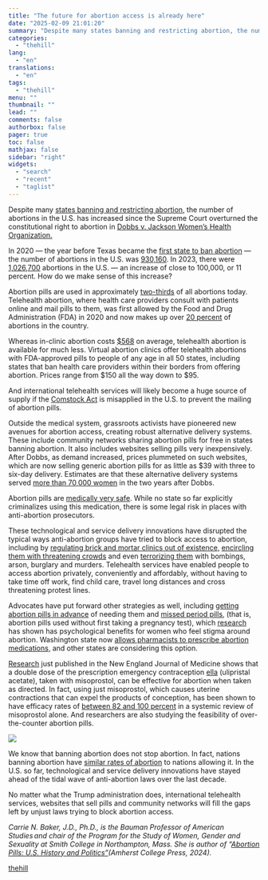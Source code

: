 ```yaml
---
title: "The future for abortion access is already here"
date: "2025-02-09 21:01:20"
summary: "Despite many states banning and restricting abortion, the number of abortions in the U.S. has increased since the Supreme Court overturned the constitutional right to abortion in Dobbs v. Jackson Women’s Health Organization. In 2020 — the year before Texas became the first state to ban abortion — the number..."
categories:
  - "thehill"
lang:
  - "en"
translations:
  - "en"
tags:
  - "thehill"
menu: ""
thumbnail: ""
lead: ""
comments: false
authorbox: false
pager: true
toc: false
mathjax: false
sidebar: "right"
widgets:
  - "search"
  - "recent"
  - "taglist"
---
```


Despite many [states banning and restricting abortion](https://www.guttmacher.org/state-policy/explore/state-policies-abortion-bans#:~:text=12%20states%20have%20a%20total,or%20before%2018%20weeks'%20gestation.), the number of abortions in the U.S. has increased since the Supreme Court overturned the constitutional right to abortion in [Dobbs v. Jackson Women’s Health Organization.](https://www.supremecourt.gov/opinions/21pdf/19-1392_6j37.pdf)

In 2020 — the year before Texas became the [first state to ban abortion](https://www.statesman.com/story/news/state/2024/10/01/what-texas-law-says-about-abortion/71760678007/#:~:text=Texas%20became%20the%20first%20U.S.,the%20procedure%20in%20the%20country) — the number of abortions in the U.S. was [930,160](https://www.guttmacher.org/fact-sheet/induced-abortion-united-states). In 2023, there were [1,026,700](https://www.guttmacher.org/2024/03/despite-bans-number-abortions-united-states-increased-2023) abortions in the U.S. — an increase of close to 100,000, or 11 percent. How do we make sense of this increase?

Abortion pills are used in approximately [two-thirds](https://www.guttmacher.org/2024/03/medication-abortion-accounted-63-all-us-abortions-2023-increase-53-2020) of all abortions today. Telehealth abortion, where health care providers consult with patients online and mail pills to them, was first allowed by the Food and Drug Administration (FDA) in 2020 and now makes up over [20 percent](https://societyfp.org/wp-content/uploads/2024/10/WeCount-Report-8-June-2024-data.pdf) of abortions in the country.

Whereas in-clinic abortion costs [$568](https://www.ansirh.org/sites/default/files/2022-06/Trends%20in%20Abortion%20Care%20in%20the%20United%20States%2C%202017-2021.pdf) on average, telehealth abortion is available for much less. Virtual abortion clinics offer telehealth abortions with FDA-approved pills to people of any age in all 50 states, including states that ban health care providers within their borders from offering abortion. Prices range from $150 all the way down to $95.

And international telehealth services will likely become a huge source of supply if the [Comstock Act](https://en.wikipedia.org/wiki/Comstock_Act_of_1873) is misapplied in the U.S. to prevent the mailing of abortion pills.

Outside the medical system, grassroots activists have pioneered new avenues for abortion access, creating robust alternative delivery systems. These include community networks sharing abortion pills for free in states banning abortion. It also includes websites selling pills very inexpensively. After Dobbs, as demand increased, prices plummeted on such websites, which are now selling generic abortion pills for as little as $39 with three to six-day delivery. Estimates are that these alternative delivery systems served [more than 70,000 women](https://msmagazine.com/2024/09/13/community-providers-have-given-abortion-pills-to-70000-people-in-restrictive-states-since-dobbs/) in the two years after Dobbs.

Abortion pills are [medically very safe](https://www.ansirh.org/research/brief/safety-and-effectiveness-first-trimester-medication-abortion-united-states). While no state so far explicitly criminalizes using this medication, there is some legal risk in places with anti-abortion prosecutors.

These technological and service delivery innovations have disrupted the typical ways anti-abortion groups have tried to block access to abortion, including by [regulating brick and mortar clinics out of existence,](https://www.guttmacher.org/state-policy/explore/targeted-regulation-abortion-providers) [encircling them with threatening crowds](https://apnews.com/article/abortion-trump-executive-order-pardon-817774b21d32a4edf6d39ee43cbc18f4) and even [terrorizing them](https://prochoice.org/our-work/provider-security/2022-naf-violence-disruption) with bombings, arson, burglary and murders. Telehealth services have enabled people to access abortion privately, conveniently and affordably, without having to take time off work, find child care, travel long distances and cross threatening protest lines.

Advocates have put forward other strategies as well, including [getting abortion pills in advance](https://www.plancpills.org/in-advance) of needing them and [missed period pills](https://www.periodpills.org/), (that is, abortion pills used without first taking a pregnancy test), which [research](https://gynuity.org/resources/exploring-potential-interest-in-missed-period-pills-in-two-us-states) has shown has psychological benefits for women who feel stigma around abortion. Washington state now [allows pharmacists to prescribe abortion medications,](https://washingtonstatestandard.com/2025/01/07/washington-pharmacists-prescribe-abortion-pills-through-new-pilot-program/) and other states are considering this option.

[Research](https://evidence.nejm.org/doi/full/10.1056/EVIDoa2400209) just published in the New England Journal of Medicine shows that a double dose of the prescription emergency contraception [ella](https://www.ellarx.com/) (ulipristal acetate), taken with misoprostol, can be effective for abortion when taken as directed. In fact, using just misoprostol, which causes uterine contractions that can expel the products of conception, has been shown to have efficacy rates of [between 82 and 100 percent](https://evidence.nejm.org/doi/10.1056/EVIDccon2300129) in a systemic review of misoprostol alone. And researchers are also studying the feasibility of over-the-counter abortion pills.


[![](https://thehill.com/wp-content/uploads/sites/2/2023/11/op2.png?w=600)](https://thehill.com/submitting-opinion-content/)

We know that banning abortion does not stop abortion. In fact, nations banning abortion have [similar rates of abortion](https://gh.bmj.com/content/7/3/e007151) to nations allowing it. In the U.S. so far, technological and service delivery innovations have stayed ahead of the tidal wave of anti-abortion laws over the last decade.

No matter what the Trump administration does, international telehealth services, websites that sell pills and community networks will fill the gaps left by unjust laws trying to block abortion access.

*Carrie N. Baker, J.D., Ph.D., is the Bauman Professor of American Studies and chair of the Program for the Study of Women, Gender and Sexuality at Smith College in Northampton, Mass. She is author of “*[*Abortion Pills: U.S. History and Politics”*](https://www.fulcrum.org/concern/monographs/m900nx46q?locale=en)*(Amherst College Press, 2024).*

[thehill](https://thehill.com/opinion/healthcare/5131175-abortion-pills-access/)
